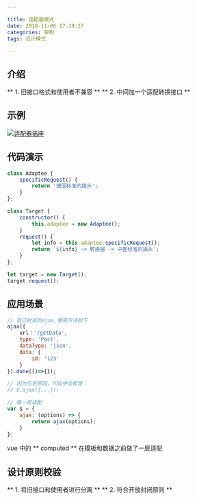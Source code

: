 ```yaml
---

title: 适配器模式
date: 2018-11-06 17:19:27
categories: 架构
tags: 设计模式

---
```


## 介绍
** 1.  旧接口格式和使用者不兼容 **
** 2.  中间加一个适配转换接口 **

## 示例
[![适配器插座](http://118.24.216.136:80/blog/img/2018-11-06/d6a7038cc1b1e0adfcdc9881f08d623.png "适配器插座")](http://118.24.216.136:80/blog/img/2018-11-06/d6a7038cc1b1e0adfcdc9881f08d623.png "适配器插座")

## 代码演示
```javascript
class Adaptee {
	specificRequest() {
		return '德国标准的插头';
	}
};

class Target {
	constructor() {
		this.adaptee = new Adaptee();
	}
	request() {
		let info = this.adaptee.specificRequest();
		return `${info} -> 转换器 -> 中医标准的插头`;
	}
};

let target = new Target();
target.request();
```

## 应用场景
```javascript
// 自己封装的ajax,使用方法如下
ajax({
	url：'/getData',
	type: 'Post',
	dataType: 'json',
	data: {
		id: '123'
	}
}).done(()=>{});

// 因为历史原因，代码中全都是：
// $.ajax({...});

// 做一层适配
var $ = {
	ajax: (options) => {
		return ajax(options);
	}
};
```
vue 中的 ** computed ** 在模板和数据之前做了一层适配

## 设计原则校验
** 1.  将旧接口和使用者进行分离 **
** 2.  符合开放封闭原则 **